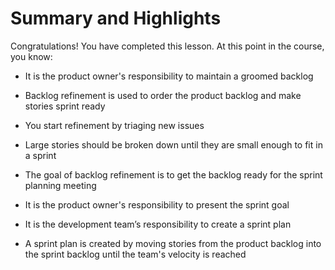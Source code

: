 
# Summary and Highlights
Congratulations! You have completed this lesson. At this point in the course, you know:  

- It is the product owner's responsibility to maintain a groomed backlog 

- Backlog refinement is used to order the product backlog and make stories sprint ready 

- You start refinement by triaging new issues 

- Large stories should be broken down until they are small enough to fit in a sprint 

- The goal of backlog refinement is to get the backlog ready for the sprint planning meeting 

- It is the product owner's responsibility to present the sprint goal 

- It is the development team’s responsibility to create a sprint plan 

- A sprint plan is created by moving stories from the product backlog into the sprint backlog until the team's velocity is reached 


